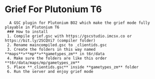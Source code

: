 # Grief For Plutonium T6
      A GSC plugin for Plutonium BO2 which make the grief mode fully playable in Plutonium T6
     ### How to install
     1. Compile grief.gsc with https://gscstudio.imcsx.co or https://bit.ly/2SCQVi7 (compiler folder)
     2. Rename maincompiled.gsc to _clientids.gsc
     3. Create the folders in this way named **maps**>**mp**>**gametypes_zm** in t6r/data
     4. Make sure the folders are like this order **t6r/data/maps/mp/gametypes_zm**
     5. Place **_clientids.gsc** inside **gametypes_zm** folder
     6. Run the server and enjoy grief mode
